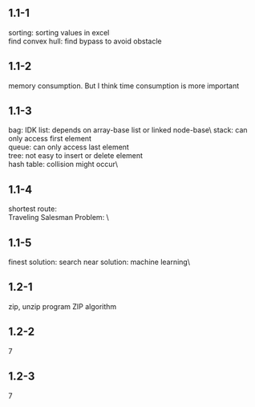 ## 1.1-1
sorting: sorting values in excel\
find convex hull: find bypass to avoid obstacle
## 1.1-2
memory consumption. But I think time consumption is more important
## 1.1-3
bag: IDK
list: depends on array-base list or linked node-base\\
stack: can only access first element\
queue: can only access last element\
tree: not easy to insert or delete element\
hash table: collision might occur\
## 1.1-4
shortest route: \
Traveling Salesman Problem: \
## 1.1-5
finest solution: search
near solution: machine learning\
## 1.2-1
zip, unzip program ZIP algorithm
## 1.2-2
7
## 1.2-3
7